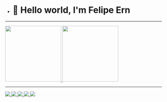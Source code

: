 - <h1>👋 Hello world, I'm Felipe Ern</h1>

<hr>

<div>
  <a href="https://github.com/FelipeErn">
  <img height="180em"  src="https://github-readme-stats.vercel.app/api?username=viniciusVitorio&show_icons=true&theme=white&include_all_commits=true&count_private=true"/>
  <img height="180em" src="https://github-readme-stats.vercel.app/api/top-langs/?username=viniciusVitorio&layout=compact&langs_count=7&theme=white"/>
</div>

<hr>

<div style="display: inline_block">
  <img src="https://img.shields.io/badge/HTML-239120?style=for-the-badge&logo=html5&logoColor=white">
  <img src="https://img.shields.io/badge/CSS-239120?&style=for-the-badge&logo=css3&logoColor=white">
  <img src="https://img.shields.io/badge/javascript-%23323330.svg?style=for-the-badge&logo=javascript&logoColor=%23F7DF1E">
  <img src="https://img.shields.io/badge/PHP-777BB4?style=for-the-badge&logo=php&logoColor=white">
  <img src="https://img.shields.io/badge/postgres-%23316192.svg?style=for-the-badge&logo=postgresql&logoColor=white">
</div>

